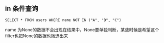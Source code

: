 ## in 条件查询
```shell
SELECT * FROM users WHERE name NOT IN ("A", "B", "C")
```
name 为None的数据不会出现在结果中，None要单独判断，某些时候是希望这个filter也把None的数据也筛选出来
